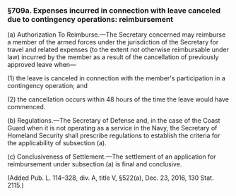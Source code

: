 ### §709a. Expenses incurred in connection with leave canceled due to contingency operations: reimbursement ###

(a) Authorization To Reimburse.—The Secretary concerned may reimburse a member of the armed forces under the jurisdiction of the Secretary for travel and related expenses (to the extent not otherwise reimbursable under law) incurred by the member as a result of the cancellation of previously approved leave when—

(1) the leave is canceled in connection with the member's participation in a contingency operation; and

(2) the cancellation occurs within 48 hours of the time the leave would have commenced.

(b) Regulations.—The Secretary of Defense and, in the case of the Coast Guard when it is not operating as a service in the Navy, the Secretary of Homeland Security shall prescribe regulations to establish the criteria for the applicability of subsection (a).

(c) Conclusiveness of Settlement.—The settlement of an application for reimbursement under subsection (a) is final and conclusive.

(Added Pub. L. 114–328, div. A, title V, §522(a), Dec. 23, 2016, 130 Stat. 2115.)